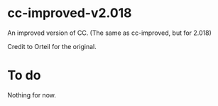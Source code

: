 # cc-improved-v2.018
An improved version of CC. (The same as cc-improved, but for 2.018)

Credit to Orteil for the original.

# To do
Nothing for now.
